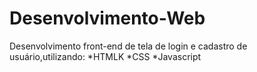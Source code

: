 # Desenvolvimento-Web

Desenvolvimento front-end de tela de login e cadastro de usuário,utilizando:
*HTMLK
*CSS
*Javascript


